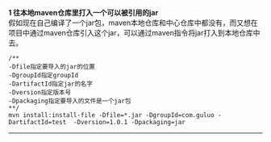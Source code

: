 **1 往本地maven仓库里打入一个可以被引用的jar**   
假如现在自己编译了一个jar包，maven本地仓库和中心仓库中都没有，而又想在项目中通过maven仓库引入这个jar，可以通过maven指令将jar打入到本地仓库中去。  
```
/**
-Dfile指定要导入的jar的位置
-DgroupId指定groupId
-DartifactId指定jar的名字
-Dversion指定版本号
-Dpackaging指定要导入的文件是一个jar包
**/
mvn install:install-file -Dfile=*.jar -DgroupId=com.guluo -DartifactId=test  -Dversion=1.0.1 -Dpackaging=jar
```

****